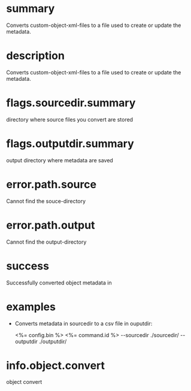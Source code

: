 # summary

Converts custom-object-xml-files to a file used to create or update the metadata.

# description

Converts custom-object-xml-files to a file used to create or update the metadata.

# flags.sourcedir.summary

directory where source files you convert are stored

# flags.outputdir.summary

output directory where metadata are saved

# error.path.source

Cannot find the souce-directory

# error.path.output

Cannot find the output-directory

# success

Successfully converted object metadata in

# examples

- Converts metadata in sourcedir to a csv file in ouputdir:

  <%= config.bin %> <%= command.id %> --sourcedir ./sourcedir/ --outputdir ./outputdir/

# info.object.convert

object convert
